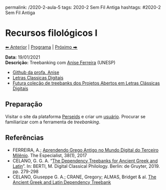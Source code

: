permalink: /2020-2-aula-5
tags: 2020-2 Sem Fil Antiga
hashtags: #2020-2 Sem Fil Antiga

# Recursos filológicos I

[⬅ Anterior](2020-2-aula-4) | [Programa](/2020-2-sem) | [Próximo ⮕](2020-2-aula-6)    

**Data:** 19/01/2021  
**Descrição:** Treebanking com [Anise Ferreira](https://bv.fapesp.br/pt/pesquisador/178426/anise-de-abreu-goncalves-dorange-ferreira/) (UNESP)

- [Github da profa. Anise](https://github.com/aniseferreira)
- [Letras Classicas Digitais](https://github.com/aniseferreira/LetrasClassicasDigitais)
- [Futura coleção de treebanks dos Projetos Abertos em Letras Clássicas Digitais](https://aniseferreira.github.io/treebank-template/)

## Preparação


Visitar o site da plataforma [Perseids](https://www.perseids.org) e criar um [usuário](https://sosol.perseids.org/sosol/signin). Procurar se familiarizar com a ferramenta de *treebanking*.




## Referências

- FERREIRA, A.; [Aprendendo Grego Antigo no Mundo Digital do Terceiro Milênio](https://doi.org/10.23925/2318-7115.2017v38i1a9). The Especialist, 38(1), 2017
- CELANO, G. G. A. “[The Dependency Treebanks for Ancient Greek and Latin](https://www.degruyter.com/view/book/9783110599572/10.1515/9783110599572-016.xml)”. In: BERTI, M. Digital Classical Philology. Berlin: de Gruyter, 2019. pp. 279-298
- CELANO, Giuseppe G. A.; CRANE, Gregory; ALMAS, Bridget & al. [The Ancient Greek and Latin Dependency Treebank](https://perseusdl.github.io/treebank_data/)
